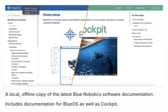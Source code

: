 <div align="center">
  <img src="./preview.png">
</div>

A local, offline copy of the latest Blue Robotics software documentation.

Includes documentation for BlueOS as well as Cockpit.
